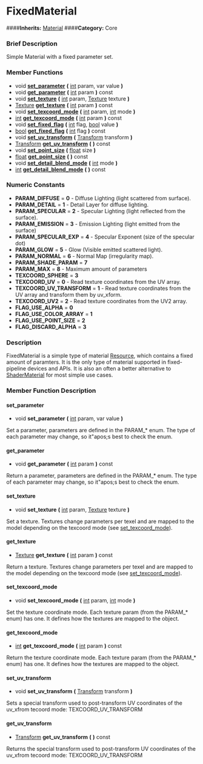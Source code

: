 #  FixedMaterial  
####**Inherits:** [Material](class_material)
####**Category:** Core

###  Brief Description  
Simple Material with a fixed parameter set.

###  Member Functions 
  * void  **[set&#95;parameter](#set_parameter)**  **(** [int](class_int) param, var value  **)**
  * void  **[get&#95;parameter](#get_parameter)**  **(** [int](class_int) param  **)** const
  * void  **[set&#95;texture](#set_texture)**  **(** [int](class_int) param, [Texture](class_texture) texture  **)**
  * [Texture](class_texture)  **[get&#95;texture](#get_texture)**  **(** [int](class_int) param  **)** const
  * void  **[set&#95;texcoord&#95;mode](#set_texcoord_mode)**  **(** [int](class_int) param, [int](class_int) mode  **)**
  * [int](class_int)  **[get&#95;texcoord&#95;mode](#get_texcoord_mode)**  **(** [int](class_int) param  **)** const
  * void  **[set&#95;fixed&#95;flag](#set_fixed_flag)**  **(** [int](class_int) flag, [bool](class_bool) value  **)**
  * [bool](class_bool)  **[get&#95;fixed&#95;flag](#get_fixed_flag)**  **(** [int](class_int) flag  **)** const
  * void  **[set&#95;uv&#95;transform](#set_uv_transform)**  **(** [Transform](class_transform) transform  **)**
  * [Transform](class_transform)  **[get&#95;uv&#95;transform](#get_uv_transform)**  **(** **)** const
  * void  **[set&#95;point&#95;size](#set_point_size)**  **(** [float](class_float) size  **)**
  * [float](class_float)  **[get&#95;point&#95;size](#get_point_size)**  **(** **)** const
  * void  **[set&#95;detail&#95;blend&#95;mode](#set_detail_blend_mode)**  **(** [int](class_int) mode  **)**
  * [int](class_int)  **[get&#95;detail&#95;blend&#95;mode](#get_detail_blend_mode)**  **(** **)** const

###  Numeric Constants  
  * **PARAM_DIFFUSE** = **0** - Diffuse Lighting (light scattered from surface).
  * **PARAM_DETAIL** = **1** - Detail Layer for diffuse lighting.
  * **PARAM_SPECULAR** = **2** - Specular Lighting (light reflected from the surface).
  * **PARAM_EMISSION** = **3** - Emission Lighting (light emitted from the surface)
  * **PARAM_SPECULAR_EXP** = **4** - Specular Exponent (size of the specular dot)
  * **PARAM_GLOW** = **5** - Glow (Visible emitted scattered light).
  * **PARAM_NORMAL** = **6** - Normal Map (irregularity map).
  * **PARAM_SHADE_PARAM** = **7**
  * **PARAM_MAX** = **8** - Maximum amount of parameters
  * **TEXCOORD_SPHERE** = **3**
  * **TEXCOORD_UV** = **0** - Read texture coordinates from the UV array.
  * **TEXCOORD_UV_TRANSFORM** = **1** - Read texture coordinates from the UV array and transform them by uv_xform.
  * **TEXCOORD_UV2** = **2** - Read texture coordinates from the UV2 array.
  * **FLAG_USE_ALPHA** = **0**
  * **FLAG_USE_COLOR_ARRAY** = **1**
  * **FLAG_USE_POINT_SIZE** = **2**
  * **FLAG_DISCARD_ALPHA** = **3**

###  Description  
FixedMaterial is a simple type of material [Resource](class_resource), which contains a fixed amount of paramters. It is the only type of material supported in fixed-pipeline devices and APIs. It is also an often a better alternative to [ShaderMaterial](class_shadermaterial) for most simple use cases.

###  Member Function Description  

#### <a name="set_parameter">set_parameter</a>
  * void  **set&#95;parameter**  **(** [int](class_int) param, var value  **)**

Set a parameter, parameters are defined in the PARAM_* enum. The type of each parameter may change, so it"apos;s best to check the enum.

#### <a name="get_parameter">get_parameter</a>
  * void  **get&#95;parameter**  **(** [int](class_int) param  **)** const

Return a parameter, parameters are defined in the PARAM_* enum. The type of each parameter may change, so it"apos;s best to check the enum.

#### <a name="set_texture">set_texture</a>
  * void  **set&#95;texture**  **(** [int](class_int) param, [Texture](class_texture) texture  **)**

Set a texture. Textures change parameters per texel and are mapped to the model depending on the texcoord mode (see [set&#95;texcoord&#95;mode](#set_texcoord_mode)).

#### <a name="get_texture">get_texture</a>
  * [Texture](class_texture)  **get&#95;texture**  **(** [int](class_int) param  **)** const

Return a texture. Textures change parameters per texel and are mapped to the model depending on the texcoord mode (see [set&#95;texcoord&#95;mode](#set_texcoord_mode)).

#### <a name="set_texcoord_mode">set_texcoord_mode</a>
  * void  **set&#95;texcoord&#95;mode**  **(** [int](class_int) param, [int](class_int) mode  **)**

Set the texture coordinate mode. Each texture param (from the PARAM_* enum) has one. It defines how the textures are mapped to the object.

#### <a name="get_texcoord_mode">get_texcoord_mode</a>
  * [int](class_int)  **get&#95;texcoord&#95;mode**  **(** [int](class_int) param  **)** const

Return the texture coordinate mode. Each texture param (from the PARAM_* enum) has one. It defines how the textures are mapped to the object.

#### <a name="set_uv_transform">set_uv_transform</a>
  * void  **set&#95;uv&#95;transform**  **(** [Transform](class_transform) transform  **)**

Sets a special transform used to post-transform UV coordinates of the uv_xfrom tecoord mode: TEXCOORD_UV_TRANSFORM

#### <a name="get_uv_transform">get_uv_transform</a>
  * [Transform](class_transform)  **get&#95;uv&#95;transform**  **(** **)** const

Returns the special transform used to post-transform UV coordinates of the uv_xfrom tecoord mode: TEXCOORD_UV_TRANSFORM
